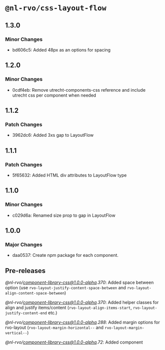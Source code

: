 # `@nl-rvo/css-layout-flow`

## 1.3.0

### Minor Changes

- bd606c5: Added 48px as an options for spacing

## 1.2.0

### Minor Changes

- 0cdf4eb: Remove utrecht-components-css reference and include utrecht css per component when needed

## 1.1.2

### Patch Changes

- 3962dc6: Added 3xs gap to LayoutFlow

## 1.1.1

### Patch Changes

- 5f65632: Added HTML div attributes to LayoutFlow type

## 1.1.0

### Minor Changes

- c029d6a: Renamed size prop to gap in LayoutFlow

## 1.0.0

### Major Changes

- daa0537: Create npm package for each component.

## Pre-releases

_@nl-rvo/component-library-css@1.0.0-alpha.370_:
Added space between option (use `rvo-layout-justify-content-space-between` and `rvo-layout-align-content-space-between`)

_@nl-rvo/component-library-css@1.0.0-alpha.370_:
Added helper classes for align and justify items/content (`rvo-layout-align-items-start`, `rvo-layout-justify-content-end` etc.)

_@nl-rvo/component-library-css@1.0.0-alpha.288_:
Added margin options for rvo-layout (`rvo-layout-margin-horizontal--` and `rvo-layout-margin-vertical--`)

_@nl-rvo/component-library-css@1.0.0-alpha.72_:
Added component
